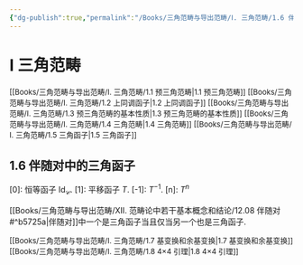 ```yaml
---
{"dg-publish":true,"permalink":"/Books/三角范畴与导出范畴/Ⅰ. 三角范畴/1.6 伴随对中的三角函子/","dgPassFrontmatter":true,"created":"2024-08-04T20:20:14.203+08:00","updated":"2024-08-06T18:31:01.416+08:00"}
---
```


# Ⅰ 三角范畴

<font size="2"> [[Books/三角范畴与导出范畴/Ⅰ. 三角范畴/1.1 预三角范畴\|1.1 预三角范畴]]   </font>
<font size="2"> [[Books/三角范畴与导出范畴/Ⅰ. 三角范畴/1.2 上同调函子\|1.2 上同调函子]]   </font>
<font size="2"> [[Books/三角范畴与导出范畴/Ⅰ. 三角范畴/1.3 预三角范畴的基本性质\|1.3 预三角范畴的基本性质]]   </font>
<font size="2"> [[Books/三角范畴与导出范畴/Ⅰ. 三角范畴/1.4 三角范畴\|1.4 三角范畴]]   </font>
<font size="2"> [[Books/三角范畴与导出范畴/Ⅰ. 三角范畴/1.5 三角函子\|1.5 三角函子]]   </font>
## 1.6 伴随对中的三角函子

\[0]:  恒等函子 $\mathrm{Id}_\mathcal{C}$.
\[1]: 平移函子 $T$.
\[-1]: $T^{-1}$.
\[n]: $T^{n}$

[[Books/三角范畴与导出范畴/Ⅻ. 范畴论中若干基本概念和结论/12.08 伴随对#^b5725a\|伴随对]]中一个是三角函子当且仅当另一个也是三角函子.

<font size="2"> [[Books/三角范畴与导出范畴/Ⅰ. 三角范畴/1.7 基变换和余基变换\|1.7 基变换和余基变换]]   </font>
<font size="2"> [[Books/三角范畴与导出范畴/Ⅰ. 三角范畴/1.8 4×4 引理\|1.8 4×4 引理]]   </font>
